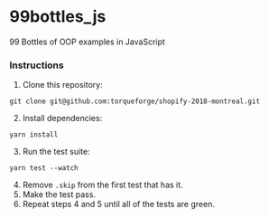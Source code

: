 # 99bottles_js
99 Bottles of OOP examples in JavaScript

### Instructions

1. Clone this repository:

```
git clone git@github.com:torqueforge/shopify-2018-montreal.git
```

2. Install dependencies:

```
yarn install
```

3. Run the test suite:

```
yarn test --watch
```

4. Remove `.skip` from the first test that has it.
5. Make the test pass.
6. Repeat steps 4 and 5 until all of the tests are green.
